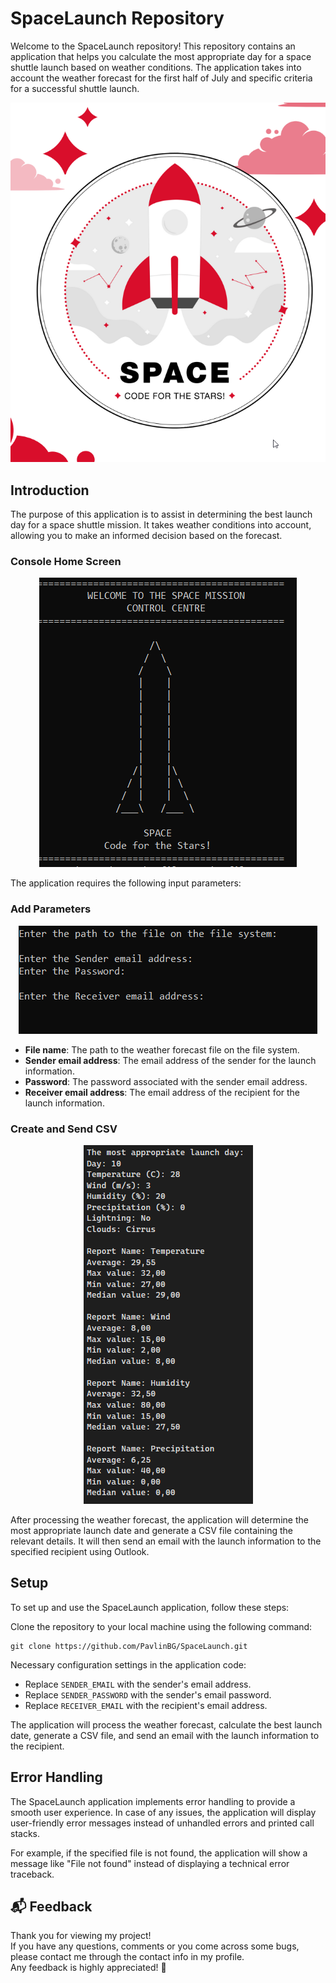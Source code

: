 # SpaceLaunch Repository

Welcome to the SpaceLaunch repository! This repository contains an application that helps you calculate the most appropriate day for a space shuttle launch based on weather conditions. The application takes into account the weather forecast for the first half of July and specific criteria for a successful shuttle launch.


<p align="center">
<img src="/SpaceLaunch/Screenshots/4.png" alt="Logo">
</p>

## Introduction

The purpose of this application is to assist in determining the best launch day for a space shuttle mission. It takes weather conditions into account, allowing you to make an informed decision based on the forecast.

### Console Home Screen
 
<p align="center">
  <img src="/SpaceLaunch/Screenshots/1.png" alt="Home Screen">
</p>
The application requires the following input parameters:

### Add Parameters

 
<p align="center">
  <img src="/SpaceLaunch/Screenshots/2.png" alt="Add Parameters">
</p>

- **File name**: The path to the weather forecast file on the file system.
- **Sender email address**: The email address of the sender for the launch information.
- **Password**: The password associated with the sender email address.
- **Receiver email address**: The email address of the recipient for the launch information.

### Create and Send CSV
 
<p align="center">
  <img src="/SpaceLaunch/Screenshots/3.png" alt="Create and Send CSV">
</p>

After processing the weather forecast, the application will determine the most appropriate launch date and generate a CSV file containing the relevant details. It will then send an email with the launch information to the specified recipient using Outlook.

## Setup

To set up and use the SpaceLaunch application, follow these steps:

Clone the repository to your local machine using the following command:
   ```
   git clone https://github.com/PavlinBG/SpaceLaunch.git
   ```

Necessary configuration settings in the application code:
   - Replace `SENDER_EMAIL` with the sender's email address.
   - Replace `SENDER_PASSWORD` with the sender's email password.
   - Replace `RECEIVER_EMAIL` with the recipient's email address.

 
The application will process the weather forecast, calculate the best launch date, generate a CSV file, and send an email with the launch information to the recipient.

## Error Handling

The SpaceLaunch application implements error handling to provide a smooth user experience. In case of any issues, the application will display user-friendly error messages instead of unhandled errors and printed call stacks.

For example, if the specified file is not found, the application will show a message like "File not found" instead of displaying a technical error traceback.

## 📬 Feedback
Thank you for viewing my project!<br/>
If you have any questions, comments or you come across some bugs, please contact me through the contact info in my profile.<br/>
Any feedback is highly appreciated! 🙂
